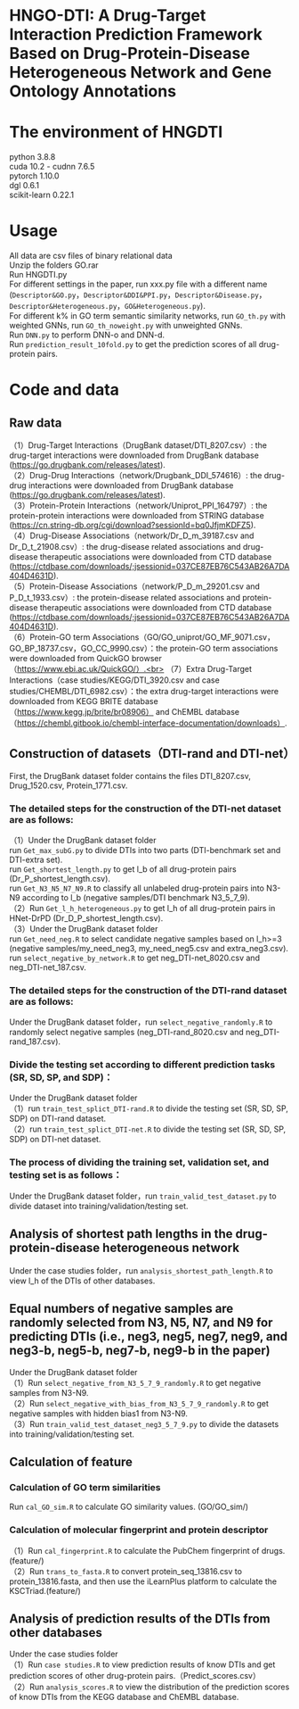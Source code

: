 HNGO-DTI: A Drug-Target Interaction Prediction Framework Based on Drug-Protein-Disease Heterogeneous Network and Gene Ontology Annotations
====
    
The environment of HNGDTI
===
 python 3.8.8<br>
 cuda 10.2 - cudnn 7.6.5<br>
 pytorch 1.10.0<br>
 dgl 0.6.1<br>
 scikit-learn 0.22.1
 
Usage
===
 All data are csv files of binary relational data<br>
 Unzip the folders GO.rar<br>
 Run HNGDTI.py<br>
 For different settings in the paper, run xxx.py file with a different name (`Descriptor&GO.py`，`Descriptor&DDI&PPI.py`，`Descriptor&Disease.py`，`Descriptor&Heterogeneous.py`，`GO&Heterogeneous.py`).<br>
 For different k% in GO term semantic similarity networks, run `GO_th.py` with weighted GNNs, run `GO_th_noweight.py` with unweighted GNNs.<br>
 Run `DNN.py` to perform DNN-o and DNN-d.<br>
 Run `prediction_result_10fold.py` to get the prediction scores of all drug-protein pairs.

Code and data
===
Raw data
------
（1）Drug-Target Interactions（DrugBank dataset/DTI_8207.csv）: the drug-target interactions were downloaded from DrugBank database (https://go.drugbank.com/releases/latest).<br>
（2）Drug-Drug Interactions（network/Drugbank_DDI_574616）: the drug-drug interactions were downloaded from DrugBank database (https://go.drugbank.com/releases/latest).<br>
（3）Protein-Protein Interactions（network/Uniprot_PPI_164797）: the protein-protein interactions were downloaded from STRING database (https://cn.string-db.org/cgi/download?sessionId=bq0JfjmKDFZ5).<br>
（4）Drug-Disease Associations（network/Dr_D_m_39187.csv and Dr_D_t_21908.csv）: the drug-disease related associations and drug-disease therapeutic associations were downloaded from CTD database (https://ctdbase.com/downloads/;jsessionid=037CE87EB76C543AB26A7DA404D4631D).<br>
（5）Protein-Disease Associations（network/P_D_m_29201.csv and P_D_t_1933.csv）: the protein-disease related associations and protein-disease therapeutic associations were downloaded from CTD database (https://ctdbase.com/downloads/;jsessionid=037CE87EB76C543AB26A7DA404D4631D).<br>
（6）Protein-GO term Associations（GO/GO_uniprot/GO_MF_9071.csv，GO_BP_18737.csv，GO_CC_9990.csv）：the protein-GO term associations were downloaded from QuickGO browser（https://www.ebi.ac.uk/QuickGO/）.<br>
（7）Extra Drug-Target Interactions（case studies/KEGG/DTI_3920.csv and case studies/CHEMBL/DTI_6982.csv）：the extra drug-target interactions were downloaded from KEGG BRITE database（https://www.kegg.jp/brite/br08906） and ChEMBL database（https://chembl.gitbook.io/chembl-interface-documentation/downloads）.

Construction of datasets（DTI-rand and DTI-net）
------
 First, the DrugBank dataset folder contains the files DTI_8207.csv, Drug_1520.csv, Protein_1771.csv.
 
### The detailed steps for the construction of the DTI-net dataset are as follows:
（1）Under the DrugBank dataset folder<br>
run `Get_max_subG.py` to divide DTIs into two parts (DTI-benchmark set and DTI-extra set).<br>
run `Get_shortest_length.py` to get l_b of all drug-protein pairs (Dr_P_shortest_length.csv).<br>
run `Get_N3_N5_N7_N9.R` to classify all unlabeled drug-protein pairs into N3-N9 according to l_b (negative samples/DTI benchmark N3_5_7_9).<br>
（2）Run `Get_l_h_heterogeneous.py` to get l_h of all drug-protein pairs in HNet-DrPD (Dr_D_P_shortest_length.csv).<br>
（3）Under the DrugBank dataset folder<br>
run `Get_need_neg.R` to select candidate negative samples based on l_h>=3 (negative samples/my_need_neg3, my_need_neg5.csv and extra_neg3.csv).<br>
run `select_negative_by_network.R` to get neg_DTI-net_8020.csv and neg_DTI-net_187.csv.<br>

### The detailed steps for the construction of the DTI-rand dataset are as follows:
 Under the DrugBank dataset folder，run `select_negative_randomly.R` to randomly select negative samples (neg_DTI-rand_8020.csv and neg_DTI-rand_187.csv).<br>
         
### Divide the testing set according to different prediction tasks (SR, SD, SP, and SDP)：
Under the DrugBank dataset folder<br>
（1）run `train_test_splict_DTI-rand.R` to divide the testing set (SR, SD, SP, SDP) on DTI-rand dataset. <br>
（2）run `train_test_splict_DTI-net.R` to divide the testing set (SR, SD, SP, SDP) on DTI-net dataset. <br>

### The process of dividing the training set, validation set, and testing set is as follows：
Under the DrugBank dataset folder，run `train_valid_test_dataset.py` to divide dataset into training/validation/testing set.

Analysis of shortest path lengths in the drug-protein-disease heterogeneous network
------
Under the case studies folder，run `analysis_shortest_path_length.R` to view l_h of the DTIs of other databases.

Equal numbers of negative samples are randomly selected from N3, N5, N7, and N9 for predicting DTIs (i.e., neg3, neg5, neg7, neg9, and neg3-b, neg5-b, neg7-b, neg9-b in the paper)
------
Under the DrugBank dataset folder<br>
（1）Run `select_negative_from_N3_5_7_9_randomly.R` to get negative samples from N3-N9.<br>
（2）Run `select_negative_with_bias_from_N3_5_7_9_randomly.R` to get negative samples with hidden bias1 from N3-N9.<br>
（3）Run `train_valid_test_dataset_neg3_5_7_9.py` to divide the datasets into training/validation/testing set.

Calculation of feature
------
### Calculation of GO term similarities
Run `cal_GO_sim.R` to calculate GO similarity values. (GO/GO_sim/)

### Calculation of molecular fingerprint and protein descriptor
（1）Run `cal_fingerprint.R` to calculate the PubChem fingerprint of drugs.(feature/)<br>
（2）Run `trans_to_fasta.R` to convert protein_seq_13816.csv to protein_13816.fasta, and then use the iLearnPlus platform to calculate the KSCTriad.(feature/)

Analysis of prediction results of the DTIs from other databases
------
Under the case studies folder<br>
（1）Run `case studies.R` to view prediction results of know DTIs and get prediction scores of other drug-protein pairs.（Predict_scores.csv）<br>
（2）Run `analysis_scores.R` to view the distribution of the prediction scores of know DTIs from the KEGG database and ChEMBL database.
